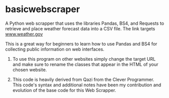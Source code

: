 # basicwebscraper
A Python web scrapper that uses the libraries Pandas, BS4, and Requests to retrieve and place weather forecast data into a CSV file. The link targets www.weather.gov  

This is a great way for beginners to learn how to use Pandas and BS4 for collecting public information on web interfaces.


1. To use this program on other websites simply change the target URL and make sure to rename the classes that appear in the HTML of your chosen website. 


2. This code is heavily derived from Qazi from the Clever Programmer. This code's syntax and additional notes have been my contribution and evolution of the base code for this Web Scrapper. 

